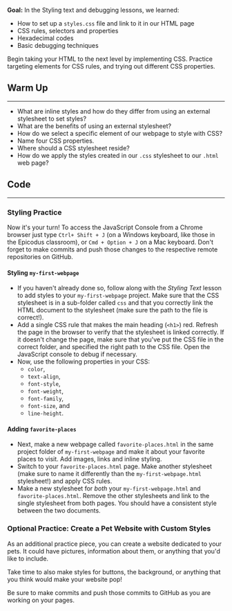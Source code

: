 **Goal:**
In the Styling text and debugging lessons, we learned:

* How to set up a `styles.css` file and link to it in our HTML page
* CSS rules, selectors and properties
* Hexadecimal codes
* Basic debugging techniques

Begin taking your HTML to the next level by implementing CSS. Practice targeting elements for CSS rules, and trying out different CSS properties.

## Warm Up
<hr />

* What are inline styles and how do they differ from using an external stylesheet to set styles?
* What are the benefits of using an external stylesheet?
* How do we select a specific element of our webpage to style with CSS?
* Name four CSS properties.
* Where should a CSS stylesheet reside?
* How do we apply the styles created in our `.css` stylesheet to our `.html` web page?


## Code
<hr />

### Styling Practice

Now it's your turn! To access the JavaScript Console from a Chrome browser just type `Ctrl+ Shift + J` (on a Windows keyboard, like those in the Epicodus classroom), or `Cmd + Option + J` on a Mac keyboard. Don't forget to make commits and push those changes to the respective remote repositories on GitHub.

#### Styling `my-first-webpage`

* If you haven't already done so, follow along with the _Styling Text_ lesson to add styles to your `my-first-webpage` project. Make sure that the CSS stylesheet is in a sub-folder called `css` and that you correctly link the HTML document to the stylesheet (make sure the path to the file is correct!).
* Add a single CSS rule that makes the main heading (`<h1>`) red. Refresh the page in the browser to verify that the stylesheet is linked correctly. If it doesn't change the page, make sure that you've put the CSS file in the correct folder, and specified the right path to the CSS file. Open the JavaScript console to debug if necessary.
* Now, use the following properties in your CSS: 
  * `color`, 
  * `text-align`, 
  * `font-style`, 
  * `font-weight`, 
  * `font-family`, 
  * `font-size`, and 
  * `line-height`.

#### Adding `favorite-places`

* Next, make a new webpage called `favorite-places.html` in the same project folder of `my-first-webpage` and make it about your favorite places to visit. Add images, links and inline styling.
* Switch to your `favorite-places.html` page. Make another stylesheet (make sure to name it differently than the `my-first-webpage.html` stylesheet!) and apply CSS rules.
* Make a new stylesheet for _both_ your `my-first-webpage.html` and `favorite-places.html`. Remove the other stylesheets and link to the single stylesheet from both pages. You should have a consistent style between the two documents.

### Optional Practice: Create a Pet Website with Custom Styles

As an additional practice piece, you can create a website dedicated to your pets. It could have pictures, information about them, or anything that you'd like to include. 

Take time to also make styles for buttons, the background, or anything that you think would make your website pop!

Be sure to make commits and push those commits to GitHub as you are working on your pages.
